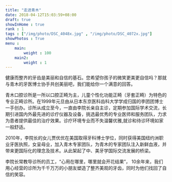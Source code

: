 ```yaml
---
title: "走进青木"
date: 2018-04-12T15:03:59+08:00
draft: true
showInHome : true
rank : 1
tags : ["/img/photo/DSC_4048x.jpg" , "/img/photo/DSC_4072x.jpg"]
showPhotos : True
menu :
    main:
        weight : 100
    main2:
        weight : 1
---
```


健康而整齐的牙齿是美丽和自信的基石。您希望你孩子的微笑更美更自信吗？那就与青木的牙医博士协手共创美丽吧，我们能给你一个满意的回答。

青木口腔诊所是一所以口腔正畸为主，儿童个性化功能正畸（牙套正畸）为特色的专业正畸诊所。在1999年元旦由从日本东京医科齿科大学学成归国的李团团博士一手创办。诊所从成立至今，一直由李院长亲自主诊，定期参加国际学术交流，长期引进国内外最先进的诊疗仪器及设备，挑选最优秀的专业医师和服务团队，力求为患者提供最佳的治疗效果。诊疗环境专业而不失温馨优雅,就诊和待诊环境如家一般舒适。

2010年，李院长的女儿贾优优在美国取得牙科博士学位，同时获得美国纽约洲职业牙医执照，女呈母业，加入青木专家团队，为青木的专家团队注入新鲜血液，并带来更国际化的理念及技术。从此架起了中、美牙学国际交流发展的桥梁。

李院长常教导诊所的员工，“心用在哪里，哪里就会开花结果”， 10余年来，我们用心经营的诊所为千千万万的小朋友塑造了整齐美观的牙齿，同时为他们找回了自信的笑容。